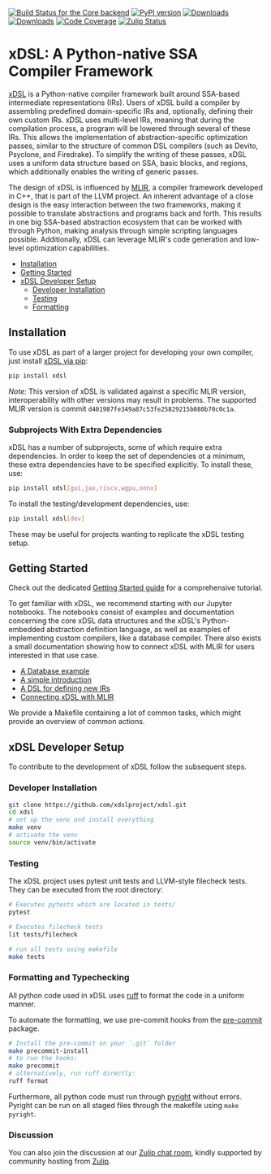 [![Build Status for the Core backend](https://github.com/xdslproject/xdsl/actions/workflows/ci-core.yml/badge.svg)](https://github.com/xdslproject/xdsl/actions/workflows/ci-core.yml?query=workflow%3A%22CI+-+Python+application%22++)
[![PyPI version](https://badge.fury.io/py/xdsl.svg)](https://badge.fury.io/py/xdsl)
[![Downloads](https://static.pepy.tech/badge/xdsl)](https://www.pepy.tech/projects/xdsl)
[![Downloads](https://static.pepy.tech/badge/xdsl/week)](https://pepy.tech/project/xdsl)
[![Code Coverage](https://codecov.io/gh/xdslproject/xdsl/main/graph/badge.svg)](https://codecov.io/gh/xdslproject/xdsl)
[![Zulip Status](https://img.shields.io/badge/chat-on%20zulip-%2336C5F0)](https://xdsl.zulipchat.com)

# xDSL: A Python-native SSA Compiler Framework

[xDSL](http://www.xdsl.dev) is a Python-native compiler framework built around
SSA-based intermediate representations (IRs). Users of xDSL build a compiler by
assembling predefined domain-specific IRs and, optionally, defining their own custom IRs. xDSL uses multi-level IRs, meaning
that during the compilation process, a program will be lowered through several
of these IRs. This allows the implementation of abstraction-specific
optimization passes, similar to the structure of common DSL compilers (such as
Devito, Psyclone, and Firedrake). To simplify the writing of these passes, xDSL
uses a uniform data structure based on SSA, basic blocks, and regions, which
additionally enables the writing of generic passes.

The design of xDSL is influenced by [MLIR](https://mlir.llvm.org/), a compiler
framework developed in C++, that is part of the LLVM project. An inherent
advantage of a close design is the easy interaction between the two frameworks,
making it possible to translate abstractions and programs back and forth. This
results in one big SSA-based abstraction ecosystem that can be worked with
through Python, making analysis through simple scripting languages possible.
Additionally, xDSL can leverage MLIR's code generation and low-level
optimization capabilities.

- [Installation](#installation)
- [Getting Started](#getting-started)
- [xDSL Developer Setup](#xdsl-developer-setup)
  - [Developer Installation](#developer-installation)
  - [Testing](#testing)
  - [Formatting](#formatting)

## Installation

To use xDSL as part of a larger project for developing your own compiler,
just install [xDSL via pip](https://pypi.org/project/xdsl/):

```bash
pip install xdsl
```

*Note:* This version of xDSL is validated against a specific MLIR version,
interoperability with other versions may result in problems. The supported
MLIR version is commit `d401987fe349a87c53fe25829215b080b70c0c1a`.

### Subprojects With Extra Dependencies

xDSL has a number of subprojects, some of which require extra dependencies.
In order to keep the set of dependencies ot a minimum, these extra dependencies have to be
specified explicitly. To install these, use:

``` bash
pip install xdsl[gui,jax,riscv,wgpu,onnx]
```

To install the testing/development dependencies, use:

``` bash
pip install xdsl[dev]
```

These may be useful for projects wanting to replicate the xDSL testing setup.

## Getting Started

Check out the dedicated [Getting Started guide](GETTING_STARTED.md) for a comprehensive tutorial.

To get familiar with xDSL, we recommend starting with our Jupyter notebooks. The
notebooks consist of examples and documentation concerning the core xDSL data
structures and the xDSL's Python-embedded abstraction definition language, as
well as examples of implementing custom compilers, like a database compiler.
There also exists a small documentation showing how to connect xDSL with MLIR
for users interested in that use case.

- [A Database example](https://xdsl.dev/xdsl/lab/index.html?path=database_example.ipynb)
- [A simple introduction](https://xdsl.dev/xdsl/lab/index.html?path=tutorial.ipynb)
- [A DSL for defining new IRs](https://xdsl.dev/xdsl/lab/index.html?path=irdl.ipynb)
- [Connecting xDSL with MLIR](docs/mlir_interoperation.md)

We provide a Makefile containing a lot of common tasks, which might provide
an overview of common actions.

## xDSL Developer Setup

To contribute to the development of xDSL follow the subsequent steps.

### Developer Installation

```bash
git clone https://github.com/xdslproject/xdsl.git
cd xdsl
# set up the venv and install everything
make venv
# activate the venv
source venv/bin/activate
```

### Testing

The xDSL project uses pytest unit tests and LLVM-style filecheck tests. They can
be executed from the root directory:

```bash
# Executes pytests which are located in tests/
pytest

# Executes filecheck tests
lit tests/filecheck

# run all tests using makefile
make tests
```

### Formatting and Typechecking

All python code used in xDSL uses [ruff](https://docs.astral.sh/ruff/formatter/) to
format the code in a uniform manner.

To automate the formatting, we use pre-commit hooks from the
[pre-commit](https://pypi.org/project/pre-commit/) package.

```bash
# Install the pre-commit on your `.git` folder
make precommit-install
# to run the hooks:
make precommit
# alternatively, run ruff directly:
ruff format
```

Furthermore, all python code must run through [pyright](https://github.com/microsoft/pyright)
without errors. Pyright can be run on all staged files through the
makefile using `make pyright`.

### Discussion

You can also join the discussion at our [Zulip chat room](https://xdsl.zulipchat.com), kindly supported by community hosting from [Zulip](https://zulip.com/).
